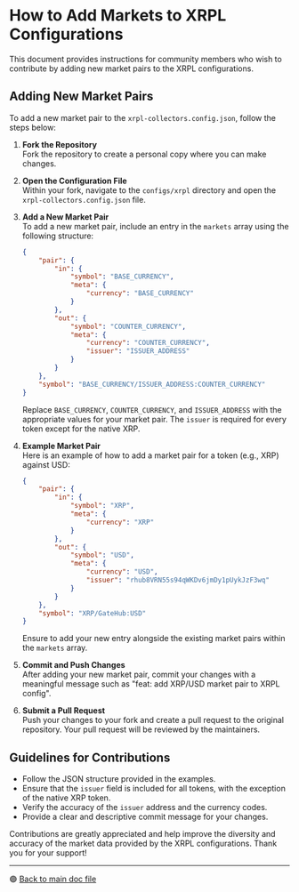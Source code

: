 # How to Add Markets to XRPL Configurations

This document provides instructions for community members who wish to contribute by adding new market pairs to the XRPL configurations.

## Adding New Market Pairs

To add a new market pair to the `xrpl-collectors.config.json`, follow the steps below:

1. **Fork the Repository**  
   Fork the repository to create a personal copy where you can make changes.

2. **Open the Configuration File**  
   Within your fork, navigate to the `configs/xrpl` directory and open the `xrpl-collectors.config.json` file.

3. **Add a New Market Pair**  
   To add a new market pair, include an entry in the `markets` array using the following structure:

    ```json
    {
        "pair": {
            "in": {
                "symbol": "BASE_CURRENCY",
                "meta": {
                    "currency": "BASE_CURRENCY"
                }
            },
            "out": {
                "symbol": "COUNTER_CURRENCY",
                "meta": {
                    "currency": "COUNTER_CURRENCY",
                    "issuer": "ISSUER_ADDRESS"
                }
            }
        },
        "symbol": "BASE_CURRENCY/ISSUER_ADDRESS:COUNTER_CURRENCY"
    }
    ```

    Replace `BASE_CURRENCY`, `COUNTER_CURRENCY`, and `ISSUER_ADDRESS` with the appropriate values for your market pair. The `issuer` is required for every token except for the native XRP.

4. **Example Market Pair**  
   Here is an example of how to add a market pair for a token (e.g., XRP) against USD:

    ```json
    {
        "pair": {
            "in": {
                "symbol": "XRP",
                "meta": {
                    "currency": "XRP"
                }
            },
            "out": {
                "symbol": "USD",
                "meta": {
                    "currency": "USD",
                    "issuer": "rhub8VRN55s94qWKDv6jmDy1pUykJzF3wq"
                }
            }
        },
        "symbol": "XRP/GateHub:USD"
    }
    ```

    Ensure to add your new entry alongside the existing market pairs within the `markets` array.

5. **Commit and Push Changes**  
   After adding your new market pair, commit your changes with a meaningful message such as "feat: add XRP/USD market pair to XRPL config".

6. **Submit a Pull Request**  
   Push your changes to your fork and create a pull request to the original repository. Your pull request will be reviewed by the maintainers.

## Guidelines for Contributions

-   Follow the JSON structure provided in the examples.
-   Ensure that the `issuer` field is included for all tokens, with the exception of the native XRP token.
-   Verify the accuracy of the `issuer` address and the currency codes.
-   Provide a clear and descriptive commit message for your changes.

Contributions are greatly appreciated and help improve the diversity and accuracy of the market data provided by the XRPL configurations. Thank you for your support!

---

🟣 [Back to main doc file](../../README.md)
